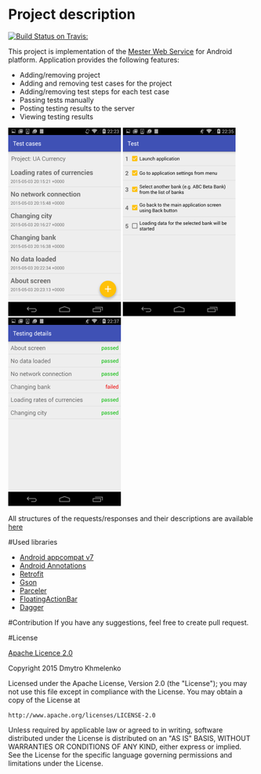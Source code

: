 # Project description
[![Build Status on Travis:](https://travis-ci.org/brave-warrior/MesterClientAndroid.svg?branch=master)](https://travis-ci.org/brave-warrior/MesterClientAndroid)

This project is implementation of the [Mester Web Service](https://github.com/art-divin/mester-rest-api) for Android platform.
Application provides the following features:
- Adding/removing project
- Adding and removing test cases for the project
- Adding/removing test steps for each test case
- Passing tests manually
- Posting testing results to the server
- Viewing testing results

![Test cases](/screenshots/Testcases.png) ![Passing tests](/screenshots/PassingTest.png) ![Testing Details](/screenshots/TestingDetails.png)

All structures of the requests/responses and their descriptions are available [here](https://github.com/art-divin/mester-rest-api/wiki/Domain-JSON)

#Used libraries
- [Android appcompat v7](https://github.com/android/platform_frameworks_support/tree/master/v7/appcompat)
- [Android Annotations](https://github.com/excilys/androidannotations)
- [Retrofit](https://github.com/square/retrofit)
- [Gson](https://code.google.com/p/google-gson/)
- [Parceler](http://parceler.org/)
- [FloatingActionBar](https://github.com/makovkastar/FloatingActionButton)
- [Dagger](https://github.com/square/dagger)

#Contribution
If you have any suggestions, feel free to create pull request.

#License

[Apache Licence 2.0](http://www.apache.org/licenses/LICENSE-2.0)

Copyright 2015 Dmytro Khmelenko

Licensed under the Apache License, Version 2.0 (the "License");
you may not use this file except in compliance with the License.
You may obtain a copy of the License at

    http://www.apache.org/licenses/LICENSE-2.0

Unless required by applicable law or agreed to in writing, software
distributed under the License is distributed on an "AS IS" BASIS,
WITHOUT WARRANTIES OR CONDITIONS OF ANY KIND, either express or implied.
See the License for the specific language governing permissions and
limitations under the License.
